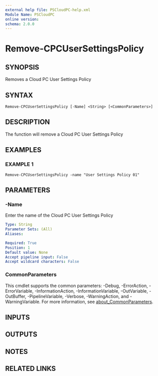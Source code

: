 ```yaml
---
external help file: PSCloudPC-help.xml
Module Name: PSCloudPC
online version:
schema: 2.0.0
---
```


# Remove-CPCUserSettingsPolicy

## SYNOPSIS
Removes a Cloud PC User Settings Policy

## SYNTAX

```
Remove-CPCUserSettingsPolicy [-Name] <String> [<CommonParameters>]
```

## DESCRIPTION
The function will remove a Cloud PC User Settings Policy

## EXAMPLES

### EXAMPLE 1
```
Remove-CPCUserSettingsPolicy -name "User Settings Policy 01"
```

## PARAMETERS

### -Name
Enter the name of the Cloud PC User Settings Policy

```yaml
Type: String
Parameter Sets: (All)
Aliases:

Required: True
Position: 1
Default value: None
Accept pipeline input: False
Accept wildcard characters: False
```

### CommonParameters
This cmdlet supports the common parameters: -Debug, -ErrorAction, -ErrorVariable, -InformationAction, -InformationVariable, -OutVariable, -OutBuffer, -PipelineVariable, -Verbose, -WarningAction, and -WarningVariable. For more information, see [about_CommonParameters](http://go.microsoft.com/fwlink/?LinkID=113216).

## INPUTS

## OUTPUTS

## NOTES

## RELATED LINKS
